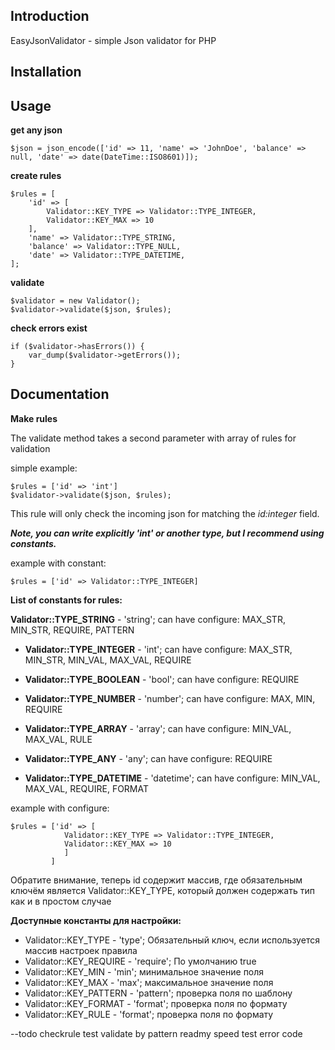 Introduction
-------------

EasyJsonValidator - simple Json validator for PHP

Installation
-------------


Usage
-----
**get any json**

    $json = json_encode(['id' => 11, 'name' => 'JohnDoe', 'balance' => null, 'date' => date(DateTime::ISO8601)]);

**create rules**

    $rules = [
        'id' => [
            Validator::KEY_TYPE => Validator::TYPE_INTEGER,
            Validator::KEY_MAX => 10
        ],
        'name' => Validator::TYPE_STRING,
        'balance' => Validator::TYPE_NULL,
        'date' => Validator::TYPE_DATETIME,
    ];

**validate**

    $validator = new Validator();
    $validator->validate($json, $rules);

**check errors exist**

    if ($validator->hasErrors()) {
        var_dump($validator->getErrors());
    }


Documentation
-------------
**Make rules**

The validate method takes a second parameter with array of rules for validation

simple example: 

    $rules = ['id' => 'int']
    $validator->validate($json, $rules);

This rule will only check the incoming json for matching the _id:integer_ field.

**_Note, you can write explicitly 'int' or another type, but I recommend using constants._**

example with constant: 

    $rules = ['id' => Validator::TYPE_INTEGER]

**List of constants for rules:** 

 **Validator::TYPE_STRING** - 'string'; 
 can have configure: MAX_STR, MIN_STR, REQUIRE, PATTERN
   
 
 - **Validator::TYPE_INTEGER** - 'int'; 
can have configure: MAX_STR, MIN_STR, MIN_VAL, MAX_VAL, REQUIRE
   
 -  **Validator::TYPE_BOOLEAN** - 'bool'; 
can have configure: REQUIRE
   
 -  **Validator::TYPE_NUMBER** - 'number'; 
can have configure: MAX, MIN, REQUIRE
   
 -  **Validator::TYPE_ARRAY** - 'array'; 
can have configure: MIN_VAL, MAX_VAL, RULE
   
 -  **Validator::TYPE_ANY** - 'any'; 
can have configure: REQUIRE
   
 -  **Validator::TYPE_DATETIME** - 'datetime'; 
can have configure: MIN_VAL, MAX_VAL, REQUIRE, FORMAT
   
example with configure:

    $rules = ['id' => [
                Validator::KEY_TYPE => Validator::TYPE_INTEGER,
                Validator::KEY_MAX => 10
                ]
             ]

Обратите внимание, теперь id содержит массив, где обязательным ключём является Validator::KEY_TYPE, который должен содержать тип как и в простом случае

**Доступные константы для настройки:** 

 - Validator::KEY_TYPE - 'type'; Обязательный ключ, если используется
   массив настроек правила 
 - Validator::KEY_REQUIRE - 'require'; По умолчанию true 
 - Validator::KEY_MIN - 'min'; минимальное значение поля
 - Validator::KEY_MAX - 'max'; максимальное значение поля
 - Validator::KEY_PATTERN - 'pattern'; проверка поля по шаблону
 - Validator::KEY_FORMAT - 'format'; проверка поля по формату
 - Validator::KEY_RULE - 'format'; проверка поля по формату

--todo
checkrule test
validate by pattern
readmy
speed test
error code
